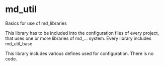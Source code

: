 # md_util
 Basics for use of md_libraries 
 
 This library has to be included into the configuration files of every project, that uses one or more libraries of md_... system.
 Every library includes md_util_base

 This library includes various defines used for configuration. There is no code. 
